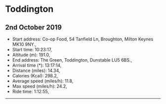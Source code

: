 
# Toddington

## 2nd October 2019

*  Start address:  Co-op Food, 54 Tanfield Ln, Broughton, Milton Keynes MK10 9NY.,
*  Start time:  10:23:17,
*  Altitude (m):  191.0,
*  End address:  The Green, Toddington, Dunstable LU5 6BS.,
*  Arrival time (\*):  13:17:14,
*  Distance (miles):  14.34,
*  Calories (Kcal):  298.2,
*  Average speed (miles/h):  11.8,
*  Max speed (miles/h):  24.2,
*  Ride time:  1:12:55,

---
